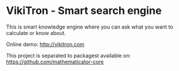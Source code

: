 VikiTron - Smart search engine
==============================

This is smart knowledge engine where you can ask what you want to calculate or know about.

Online demo: http://vikitron.com

This project is separated to packagest available on: https://github.com/mathematicator-core
